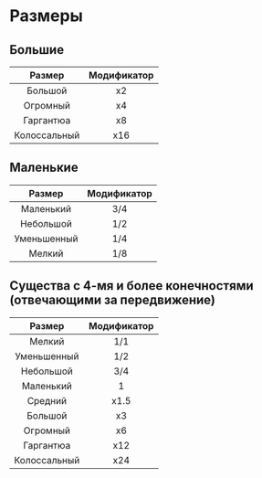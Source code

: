 # Размеры

## Большие

<div class="table-wrapper">
<table style="text-align:center">
    <thead><tr><th>Размер</th><th>Модификатор</th></tr></thead>
    <tbody>
        <tr><td>Большой</td><td>x2</td></tr>
        <tr><td>Огромный</td><td>x4</td></tr>
        <tr><td>Гаргантюа</td><td>x8</td></tr>
        <tr><td>Колоссальный</td><td>x16</td></tr>
    </tbody>
</table>

## Маленькие

<div class="table-wrapper">
<table style="text-align:center">
    <thead><tr><th>Размер</th><th>Модификатор</th></tr></thead>
    <tbody>
        <tr><td>Маленький</td><td>3/4</td></tr>
        <tr><td>Небольшой</td><td>1/2</td></tr>
        <tr><td>Уменьшенный</td><td>1/4</td></tr>
        <tr><td>Мелкий</td><td>1/8</td></tr>
    </tbody>
</table>

## Существа с 4-мя и более конечностями (отвечающими за передвижение)

<div class="table-wrapper">
<table style="text-align:center">
    <thead><tr><th>Размер</th><th>Модификатор</th></tr></thead>
    <tbody>
        <tr><td>Мелкий</td><td>1/1</td></tr>
        <tr><td>Уменьшенный</td><td>1/2</td></tr>
        <tr><td>Небольшой</td><td>3/4</td></tr>
        <tr><td>Маленький</td><td>1</td></tr>
        <tr><td>Средний</td><td>x1.5</td></tr>
        <tr><td>Большой</td><td>x3</td></tr>
        <tr><td>Огромный</td><td>x6</td></tr>
        <tr><td>Гаргантюа</td><td>x12</td></tr>
        <tr><td>Колоссальный</td><td>x24</td></tr>
    </tbody>
</table>